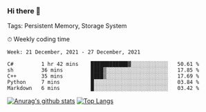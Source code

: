 ### Hi there 👋

Tags: Persistent Memory, Storage System

<!--

[![Anurag's github stats](https://github-readme-stats.vercel.app/api?username=wwyf)](https://github.com/anuraghazra/github-readme-stats)

[![Anurag's github stats](https://github-readme-stats.vercel.app/api?username=wwyf&count_private=true)](https://github.com/anuraghazra/github-readme-stats)


[![Top Langs](https://github-readme-stats.vercel.app/api/top-langs/?username=wwyf&count_private=true&&hide=jupyter%20notebook,html)](https://github.com/anuraghazra/github-readme-stats)



-->


⏱ Weekly coding time

<!--START_SECTION:waka-->
```text
Week: 21 December, 2021 - 27 December, 2021

C#         1 hr 42 mins    ████████████▓░░░░░░░░░░░░   50.61 % 
sh         36 mins         ████▒░░░░░░░░░░░░░░░░░░░░   17.85 % 
C++        35 mins         ████▒░░░░░░░░░░░░░░░░░░░░   17.69 % 
Python     7 mins          █░░░░░░░░░░░░░░░░░░░░░░░░   03.84 % 
Markdown   6 mins          █░░░░░░░░░░░░░░░░░░░░░░░░   03.42 % 
```
<!--END_SECTION:waka-->



[![Anurag's github stats](https://github-readme-stats.vercel.app/api?username=wwyf&count_private=true&show_icons=true&hide_border=true)](https://github.com/anuraghazra/github-readme-stats) [![Top Langs](https://github-readme-stats.vercel.app/api/top-langs/?username=wwyf&count_private=true&hide=jupyter%20notebook,html,OpenEdge%20ABL&langs_count=10&layout=compact&hide_border=true)](https://github.com/anuraghazra/github-readme-stats)

<!--

[![willianrod's wakatime stats](https://github-readme-stats.vercel.app/api/wakatime?username=wwyf)](https://github.com/anuraghazra/github-readme-stats)


-->
